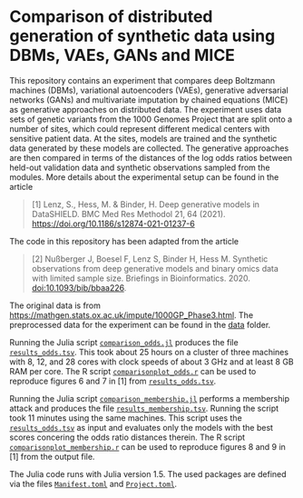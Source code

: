 # Comparison of distributed generation of synthetic data using DBMs, VAEs, GANs and MICE

This repository contains an experiment that compares deep Boltzmann machines (DBMs), variational autoencoders (VAEs), generative adversarial networks (GANs) and multivariate imputation by chained equations (MICE) as generative approaches on distributed data.
The experiment uses data sets of genetic variants from the 1000 Genomes Project that are split onto a number of sites, which could represent different medical centers with sensitive patient data.
At the sites, models are trained and the synthetic data generated by these models are collected.
The generative approaches are then compared in terms of the distances of the log odds ratios between held-out validation data and synthetic observations sampled from the modules.
More details about the experimental setup can be found in the article

> [1] Lenz, S., Hess, M. & Binder, H. Deep generative models in DataSHIELD. BMC Med Res Methodol 21, 64 (2021). https://doi.org/10.1186/s12874-021-01237-6


The code in this repository has been adapted from the article

> [2] Nußberger J, Boesel F, Lenz S, Binder H, Hess M. Synthetic observations from deep generative models and binary omics data with limited sample size. Briefings in Bioinformatics. 2020. [doi:10.1093/bib/bbaa226](https://academic.oup.com/bib/advance-article/doi/10.1093/bib/bbaa226/5917048).

The original data is from https://mathgen.stats.ox.ac.uk/impute/1000GP_Phase3.html.
The preprocessed data for the experiment can be found in the [data](data) folder.

Running the Julia script [`comparison_odds.jl`](comparison_odds.jl) produces the file [`results_odds.tsv`](results_odds.tsv).
This took about 25 hours on a cluster of three machines with 8, 12, and 28 cores with clock speeds of about 3 GHz and at least 8 GB RAM per core.
The R script [`comparisonplot_odds.r`](comparisonplot_odds.r) can be used to reproduce figures 6 and 7 in [1] from [`results_odds.tsv`](results_odds.tsv).

Running the Julia script [`comparison_membership.jl`](comparison_membership.jl) performs a membership attack and produces the file [`results_membership.tsv`](results_membership.tsv).
Running the script took 11 minutes using the same machines.
This script uses the [`results_odds.tsv`](results_odds.tsv) as input and evaluates only the models with the best scores concering the odds ratio distances therein. The R script [`comparisonplot_membership.r`](comparisonplot_membership.r) can be used to reproduce figures 8 and 9 in [1] from the output file.

The Julia code runs with Julia version 1.5.
The used packages are defined via the files [`Manifest.toml`](Manifest.toml) and [`Project.toml`](Project.toml).

